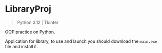 # LibraryProj

> Python 3.12 | Tkinter 

OOP practice on Python.

Application for library, to use and launch you should download the `main.exe` file and install it.
